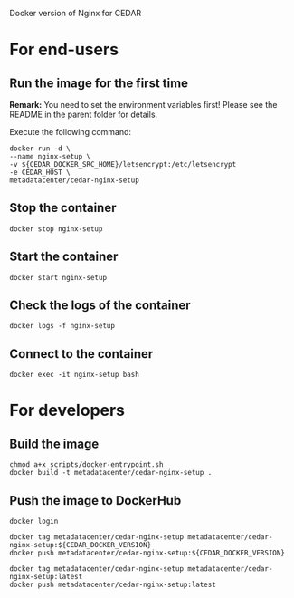 Docker version of Nginx for CEDAR 

# For end-users

## Run the image for the first time

**Remark:** You need to set the environment variables first! Please see the README in the parent folder for details.

Execute the following command:

````
docker run -d \
--name nginx-setup \
-v ${CEDAR_DOCKER_SRC_HOME}/letsencrypt:/etc/letsencrypt
-e CEDAR_HOST \
metadatacenter/cedar-nginx-setup
````

## Stop the container

    docker stop nginx-setup

## Start the container

    docker start nginx-setup

## Check the logs of the container

    docker logs -f nginx-setup

## Connect to the container

    docker exec -it nginx-setup bash

# For developers

## Build the image

````
chmod a+x scripts/docker-entrypoint.sh
docker build -t metadatacenter/cedar-nginx-setup .
````

## Push the image to DockerHub

````
docker login

docker tag metadatacenter/cedar-nginx-setup metadatacenter/cedar-nginx-setup:${CEDAR_DOCKER_VERSION}
docker push metadatacenter/cedar-nginx-setup:${CEDAR_DOCKER_VERSION}

docker tag metadatacenter/cedar-nginx-setup metadatacenter/cedar-nginx-setup:latest
docker push metadatacenter/cedar-nginx-setup:latest
````